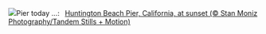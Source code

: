 ![](https://www.bing.com/th?id=OHR.HuntingtonBeach_EN-US9892577517_UHD.jpg&w=1000)Pier today ...:&nbsp;&ensp;[Huntington Beach Pier, California, at sunset (© Stan Moniz Photography/Tandem Stills + Motion)](https://www.bing.com/th?id=OHR.HuntingtonBeach_EN-US9892577517_UHD.jpg)
<br><br/>
